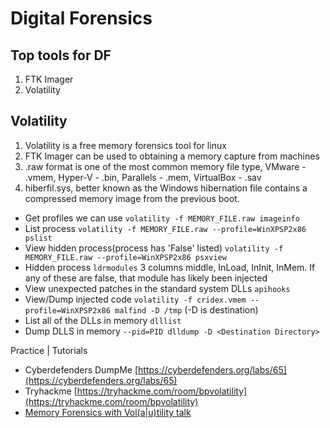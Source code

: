 # Digital Forensics

## Top tools for DF
1. FTK Imager
2. Volatility


## Volatility
1. Volatility is a free memory forensics tool for linux
2. FTK Imager can be used to obtaining a memory capture from machines
3. .raw format is one of the most common memory file type, VMware - .vmem, Hyper-V - .bin, Parallels - .mem, VirtualBox - .sav
4. hiberfil.sys, better known as the Windows hibernation file contains a compressed memory image from the previous boot.
- Get profiles we can use `volatility -f MEMORY_FILE.raw imageinfo`
- List process `volatility -f MEMORY_FILE.raw --profile=WinXPSP2x86 pslist`
- View hidden process(process has 'False' listed) `volatility -f MEMORY_FILE.raw --profile=WinXPSP2x86 psxview`
- Hidden process `ldrmodules` 3 columns middle, InLoad, InInit, InMem. If any of these are false, that module has likely been injected
- View unexpected patches in the standard system DLLs `apihooks` 
- View/Dump injected code `volatility -f cridex.vmem --profile=WinXPSP2x86 malfind -D /tmp` (-D is destination)
- List all of the DLLs in memory `dlllist`
- Dump DLLS in memory `--pid=PID dlldump -D <Destination Directory>`

Practice | Tutorials
- Cyberdefenders DumpMe [https://cyberdefenders.org/labs/65](https://cyberdefenders.org/labs/65)
- Tryhackme [https://tryhackme.com/room/bpvolatility](https://tryhackme.com/room/bpvolatility)
- [Memory Forensics with Vol(a|u)tility talk](https://www.youtube.com/watch?v=dB5852eAgpc)
